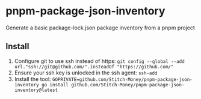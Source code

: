 # pnpm-package-json-inventory
Generate a basic package-lock.json package inventory from a pnpm project

## Install
1. Configure git to use ssh instead of https: `git config --global --add url."ssh://git@github.com/".insteadOf "https://github.com/"`
2. Ensure your ssh key is unlocked in the ssh agent: `ssh-add`
3. Install the tool: `GOPRIVATE=github.com/Stitch-Money/pnpm-package-json-inventory go install github.com/Stitch-Money/pnpm-package-json-inventory@latest`